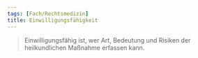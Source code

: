 ```yaml
---
tags: [Fach/Rechtsmedizin]
title: Einwilligungsfähigkeit
---
```

> Einwilligungsfähig ist, wer Art, Bedeutung und Risiken der heilkundlichen Maßnahme erfassen kann.